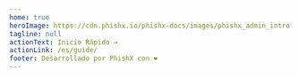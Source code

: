 ```yaml
---
home: true
heroImage: https://cdn.phishx.io/phishx-docs/images/phishx_admin_intro.webp
tagline: null
actionText: Inicio Rápido →
actionLink: /es/guide/
footer: Desarrollado por PhishX con ❤️
---
```

